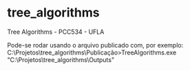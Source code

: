 # tree_algorithms
Tree Algorithms - PCC534 - UFLA

Pode-se rodar usando o arquivo publicado com, por exemplo:
C:\Projetos\tree_algorithms\Publicação>TreeAlgorithms.exe "C:\Projetos\tree_algorithms\Outputs"